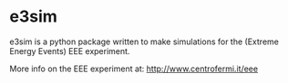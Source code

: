 # e3sim

e3sim is a python package written to make simulations
for the (Extreme Energy Events) EEE experiment.

More info on the EEE experiment at: http://www.centrofermi.it/eee
